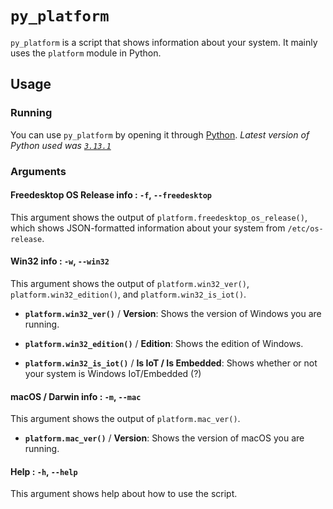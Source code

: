 # `py_platform`

`py_platform` is a script that shows information about your system. It mainly uses the `platform` module in Python.

## Usage

### Running 

You can use `py_platform` by opening it through [Python](https://python.org/). *Latest version of Python used was [`3.13.1`](https://www.python.org/downloads/release/python-3131/)*

### Arguments

#### Freedesktop OS Release info : `-f`, `--freedesktop`

This argument shows the output of `platform.freedesktop_os_release()`, which shows JSON-formatted information about your system from `/etc/os-release`.

#### Win32 info : `-w`, `--win32`

This argument shows the output of `platform.win32_ver()`, `platform.win32_edition()`, and `platform.win32_is_iot()`.

- **`platform.win32_ver()`** / **Version**: Shows the version of Windows you are running.

- **`platform.win32_edition()`** / **Edition**: Shows the edition of Windows.

- **`platform.win32_is_iot()`** / **Is IoT / Is Embedded**: Shows whether or not your system is Windows IoT/Embedded (?)

#### macOS / Darwin info : `-m`, `--mac`

This argument shows the output of `platform.mac_ver()`.

- **`platform.mac_ver()`** / **Version**: Shows the version of macOS you are running.

#### Help : `-h`, `--help`

This argument shows help about how to use the script.
